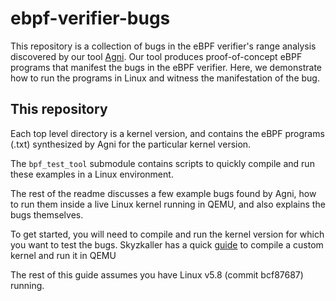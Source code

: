 # ebpf-verifier-bugs
This repository is a collection of bugs in the eBPF verifier's range analysis discovered by our tool [Agni](https://github.com/bpfverif/ebpf-range-analysis-verification-cav23). Our tool produces proof-of-concept eBPF programs that manifest the bugs in the eBPF verifier. Here, we demonstrate how to run the programs in Linux and witness the manifestation of the bug. 

## This repository

Each top level directory is a kernel version, and contains the eBPF programs (.txt) synthesized by Agni for the particular kernel version. 

The `bpf_test_tool` submodule contains scripts to quickly compile and run these examples in a Linux environment. 

The rest of the readme discusses a few example bugs found by Agni, how to run them inside a live Linux kernel running in QEMU, and also explains the bugs themselves. 

To get started, you will need to compile and run the kernel version for which you want to test the bugs. Skyzkaller has a quick [guide](https://github.com/google/syzkaller/blob/master/docs/linux/setup_ubuntu-host_qemu-vm_x86-64-kernel.md) to compile a custom kernel and run it in QEMU

The rest of this guide assumes you have Linux v5.8 (commit bcf87687) running. 

